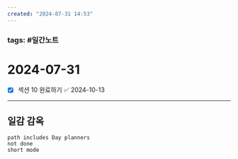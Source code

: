 ```yaml
---
created: "2024-07-31 14:53"
---
```


### tags: #일간노트
  
# 2024-07-31 
- [x] 섹션 10 완료하기 ✅ 2024-10-13

  
---  
## 일감 감옥  
```tasks  
path includes Day planners
not done  
short mode  
```